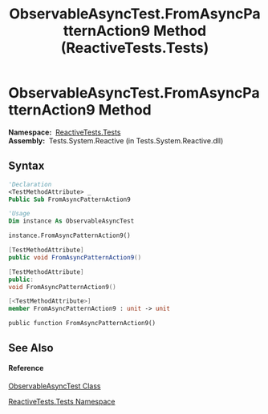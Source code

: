 ﻿---
title: ObservableAsyncTest.FromAsyncPatternAction9 Method  (ReactiveTests.Tests)
TOCTitle: FromAsyncPatternAction9 Method
ms:assetid: M:ReactiveTests.Tests.ObservableAsyncTest.FromAsyncPatternAction9
ms:mtpsurl: https://msdn.microsoft.com/en-us/library/reactivetests.tests.observableasynctest.fromasyncpatternaction9(v=VS.103)
ms:contentKeyID: 36620381
ms.date: 06/28/2011
mtps_version: v=VS.103
f1_keywords:
- ReactiveTests.Tests.ObservableAsyncTest.FromAsyncPatternAction9
dev_langs:
- CSharp
- JScript
- VB
- FSharp
- c++
---

# ObservableAsyncTest.FromAsyncPatternAction9 Method

**Namespace:**  [ReactiveTests.Tests](hh289046\(v=vs.103\).md)  
**Assembly:**  Tests.System.Reactive (in Tests.System.Reactive.dll)

## Syntax

``` vb
'Declaration
<TestMethodAttribute> _
Public Sub FromAsyncPatternAction9
```

``` vb
'Usage
Dim instance As ObservableAsyncTest

instance.FromAsyncPatternAction9()
```

``` csharp
[TestMethodAttribute]
public void FromAsyncPatternAction9()
```

``` c++
[TestMethodAttribute]
public:
void FromAsyncPatternAction9()
```

``` fsharp
[<TestMethodAttribute>]
member FromAsyncPatternAction9 : unit -> unit 
```

``` jscript
public function FromAsyncPatternAction9()
```

## See Also

#### Reference

[ObservableAsyncTest Class](hh314747\(v=vs.103\).md)

[ReactiveTests.Tests Namespace](hh289046\(v=vs.103\).md)

